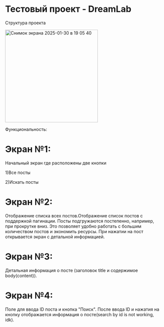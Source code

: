 # Тестовый проект - DreamLab

Структура проекта

<img width="300" alt="Снимок экрана 2025-01-30 в 19 05 40" src="https://github.com/user-attachments/assets/1feffecd-1733-4c8d-b874-5b17110b1674" />

Функциональность:

# Экран №1:

Начальный экран где расположены две кнопки

1)Все посты

2)Искать посты

# Экран №2:

Отображение списка всех постов.Отображение список постов с поддержкой пагинации. Посты подгружаются постепенно, например, при прокрутке вниз. Это позволяет удобно работать с большим 
количеством постов и экономить ресурсы. При нажатии на пост открывается экран с детальной информацией.

# Экран №3:

Детальная информация о посте (заголовок title и содержимое body(content)).

# Экран №4:

Поле для ввода ID поста и кнопка "Поиск". После ввода ID и нажатия на кнопку отображается информация о посте(search by id is not working, idk).



